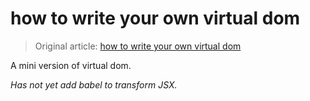 # how to write your own virtual dom

> Original article: [how to write your own virtual dom](https://medium.com/@deathmood/how-to-write-your-own-virtual-dom-ee74acc13060)

A mini version of virtual dom.

*Has not yet add babel to transform JSX.*